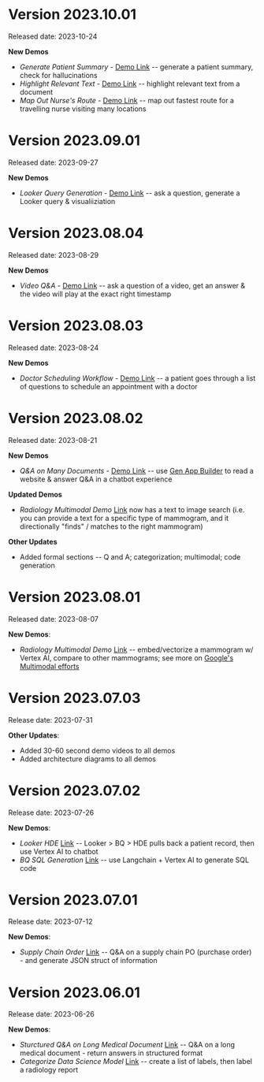 # Version 2023.10.01

Released date: 2023-10-24

**New Demos**
- *Generate Patient Summary* - [Demo Link](https://genaihcls-zzsg7awyia-uc.a.run.app/Generate%20Patient%20Summary) -- generate a patient summary, check for hallucinations
- *Highlight Relevant Text* - [Demo Link](https://genaihcls-zzsg7awyia-uc.a.run.app/Highlight%20Demo) -- highlight relevant text from a document
- *Map Out Nurse's Route* - [Demo Link](https://genaihcls-zzsg7awyia-uc.a.run.app/Map%20Route%20for%20Travelling%20Nurse) -- map out fastest route for a travelling nurse visiting many locations

# Version 2023.09.01

Released date: 2023-09-27

**New Demos**
- *Looker Query Generation* - [Demo Link](https://genaihcls-zzsg7awyia-uc.a.run.app/Looker%20Query%20Generator) -- ask a question, generate a Looker query & visualiiziation

# Version 2023.08.04

Released date: 2023-08-29

**New Demos**
- *Video Q&A* - [Demo Link](https://genaihcls-zzsg7awyia-uc.a.run.app/Q&A%20with%20a%20Video) -- ask a question of a video, get an answer & the video will play at the exact right timestamp

# Version 2023.08.03 

Released date: 2023-08-24

**New Demos**
- *Doctor Scheduling Workflow* - [Demo Link](https://genaihcls-zzsg7awyia-uc.a.run.app/Doctor%20Appt%20Scheduling) -- a patient goes through a list of questions to schedule an appointment with a doctor

# Version 2023.08.02 

Released date: 2023-08-21

**New Demos**
- *Q&A on Many Documents* - [Demo Link](https://genaihcls-zzsg7awyia-uc.a.run.app/Q&A%20on%20Public%20Websites%20(Many%20Documents)) -- use [Gen App Builder](https://cloud.google.com/blog/products/ai-machine-learning/create-generative-apps-in-minutes-with-gen-app-builder) to read a website & answer Q&A in a chatbot experience

**Updated Demos**
- *Radiology Multimodal Demo* [Link](https://genaihcls-zzsg7awyia-uc.a.run.app/Read%20Mammogram%20(Image%20&%20Text)) now has a text to image search (i.e. you can provide a text for a specific type of mammogram, and it directionally "finds" / matches to the right mammogram) 

**Other Updates**
- Added formal sections -- Q and A; categorization; multimodal; code generation

# Version 2023.08.01

Released date: 2023-08-07

**New Demos**: 
- *Radiology Multimodal Demo* [Link](https://genaihcls-zzsg7awyia-uc.a.run.app/Read%20Mammogram%20(Image%20&%20Text)) -- embed/vectorize a mammogram w/ Vertex AI, compare to other mammograms; see more on [Google's Multimodal efforts](https://ai.googleblog.com/2023/08/multimodal-medical-ai.html)

# Version 2023.07.03

Release date: 2023-07-31

**Other Updates**: 
- Added 30-60 second demo videos to all demos
- Added architecture diagrams to all demos

# Version 2023.07.02

Release date: 2023-07-26

**New Demos**: 
- *Looker HDE* [Link](https://genaihcls-zzsg7awyia-uc.a.run.app/Q&A%20on%20HDE%20/%20Looker) -- Looker > BQ > HDE pulls back a patient record, then use Vertex AI to chatbot 
- *BQ SQL Generation* [Link](https://genaihcls-zzsg7awyia-uc.a.run.app/Write%20a%20SQL%20Query) -- use Langchain + Vertex AI to generate SQL code

# Version 2023.07.01

Release date: 2023-07-12

**New Demos**: 
- *Supply Chain Order* [Link](https://genaihcls-zzsg7awyia-uc.a.run.app/Q&A%20on%20Supply%20Chain%20(Purchase%20Orders)) -- Q&A on a supply chain PO (purchase order) - and generate JSON struct of information

# Version 2023.06.01

Release date: 2023-06-26

**New Demos**: 
- *Sturctured Q&A on Long Medical Document* [Link](https://genaihcls-zzsg7awyia-uc.a.run.app/Q&A%20on%20Medical%20Record,%20to%20Struct) -- Q&A on a long medical document - return answers in structured format
- *Categorize Data Science Model* [Link](https://genaihcls-zzsg7awyia-uc.a.run.app/Label%20Medical%20Imaging%20for%20Data%20Sci%20Model) -- create a list of labels, then label a radiology report